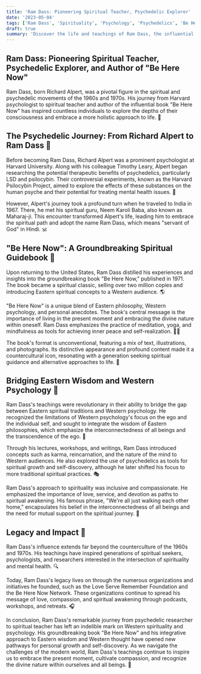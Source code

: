 ```yaml
---
title: 'Ram Dass: Pioneering Spiritual Teacher, Psychedelic Explorer'
date: '2023-05-04'
tags: ['Ram Dass', 'Spirituality', 'Psychology', 'Psychedelics', 'Be Here Now']
draft: true
summary: 'Discover the life and teachings of Ram Dass, the influential spiritual teacher who bridged Eastern wisdom and Western psychology. Learn about his transformative journey with psychedelics, his groundbreaking book "Be Here Now," and how he introduced a new understanding of spirituality to the Western world.'
---
```


## Ram Dass: Pioneering Spiritual Teacher, Psychedelic Explorer, and Author of "Be Here Now"

Ram Dass, born Richard Alpert, was a pivotal figure in the spiritual and psychedelic movements of the 1960s and 1970s. His journey from Harvard psychologist to spiritual teacher and author of the influential book "Be Here Now" has inspired countless individuals to explore the depths of their consciousness and embrace a more holistic approach to life. 🙏

## The Psychedelic Journey: From Richard Alpert to Ram Dass 🌈

Before becoming Ram Dass, Richard Alpert was a prominent psychologist at Harvard University. Along with his colleague Timothy Leary, Alpert began researching the potential therapeutic benefits of psychedelics, particularly LSD and psilocybin. Their controversial experiments, known as the Harvard Psilocybin Project, aimed to explore the effects of these substances on the human psyche and their potential for treating mental health issues. 🍄

However, Alpert's journey took a profound turn when he traveled to India in 1967. There, he met his spiritual guru, Neem Karoli Baba, also known as Maharaj-ji. This encounter transformed Alpert's life, leading him to embrace the spiritual path and adopt the name Ram Dass, which means "servant of God" in Hindi. 🕉️

## "Be Here Now": A Groundbreaking Spiritual Guidebook 📖

Upon returning to the United States, Ram Dass distilled his experiences and insights into the groundbreaking book "Be Here Now," published in 1971. The book became a spiritual classic, selling over two million copies and introducing Eastern spiritual concepts to a Western audience. 🌎

"Be Here Now" is a unique blend of Eastern philosophy, Western psychology, and personal anecdotes. The book's central message is the importance of living in the present moment and embracing the divine nature within oneself. Ram Dass emphasizes the practice of meditation, yoga, and mindfulness as tools for achieving inner peace and self-realization. 🧘‍♂️

The book's format is unconventional, featuring a mix of text, illustrations, and photographs. Its distinctive appearance and profound content made it a countercultural icon, resonating with a generation seeking spiritual guidance and alternative approaches to life. 🎨

## Bridging Eastern Wisdom and Western Psychology 🌉

Ram Dass's teachings were revolutionary in their ability to bridge the gap between Eastern spiritual traditions and Western psychology. He recognized the limitations of Western psychology's focus on the ego and the individual self, and sought to integrate the wisdom of Eastern philosophies, which emphasize the interconnectedness of all beings and the transcendence of the ego. 🧩

Through his lectures, workshops, and writings, Ram Dass introduced concepts such as karma, reincarnation, and the nature of the mind to Western audiences. He also explored the use of psychedelics as tools for spiritual growth and self-discovery, although he later shifted his focus to more traditional spiritual practices. 🎭

Ram Dass's approach to spirituality was inclusive and compassionate. He emphasized the importance of love, service, and devotion as paths to spiritual awakening. His famous phrase, "We're all just walking each other home," encapsulates his belief in the interconnectedness of all beings and the need for mutual support on the spiritual journey. 💞

## Legacy and Impact 🌟

Ram Dass's influence extends far beyond the counterculture of the 1960s and 1970s. His teachings have inspired generations of spiritual seekers, psychologists, and researchers interested in the intersection of spirituality and mental health. 🔍

Today, Ram Dass's legacy lives on through the numerous organizations and initiatives he founded, such as the Love Serve Remember Foundation and the Be Here Now Network. These organizations continue to spread his message of love, compassion, and spiritual awakening through podcasts, workshops, and retreats. 🎧

In conclusion, Ram Dass's remarkable journey from psychedelic researcher to spiritual teacher has left an indelible mark on Western spirituality and psychology. His groundbreaking book "Be Here Now" and his integrative approach to Eastern wisdom and Western thought have opened new pathways for personal growth and self-discovery. As we navigate the challenges of the modern world, Ram Dass's teachings continue to inspire us to embrace the present moment, cultivate compassion, and recognize the divine nature within ourselves and all beings. 🙏
